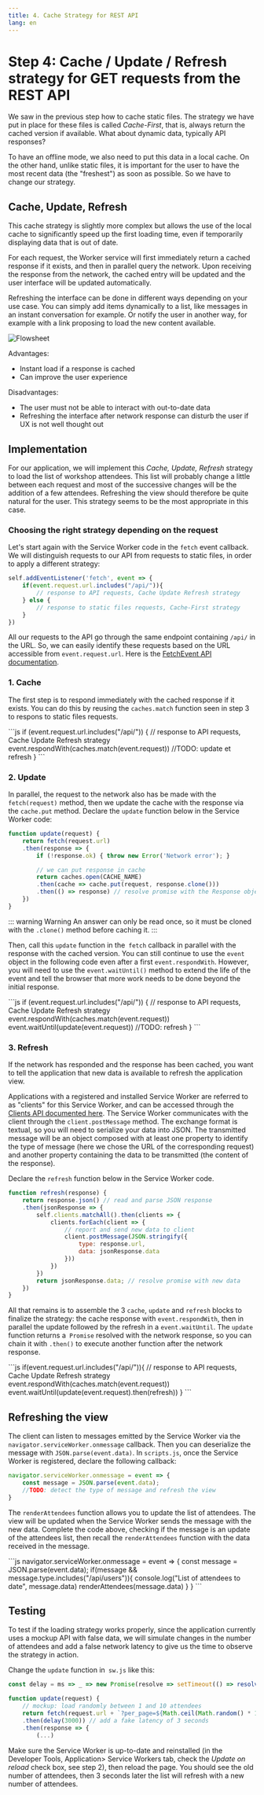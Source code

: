 ```yaml
---
title: 4. Cache Strategy for REST API
lang: en
---
```


# Step 4: Cache / Update / Refresh strategy for GET requests from the REST API

We saw in the previous step how to cache static files. The strategy we have put in place for these files is called *Cache-First*, that is, always return the cached version if available. What about dynamic data, typically API responses?

To have an offline mode, we also need to put this data in a local cache. On the other hand, unlike static files, it is important for the user to have the most recent data (the "freshest") as soon as possible. So we have to change our strategy.

## Cache, Update, Refresh

This cache strategy is slightly more complex but allows the use of the local cache to significantly speed up the first loading time, even if temporarily displaying data that is out of date.

For each request, the Worker service will first immediately return a cached response if it exists, and then in parallel query the network. Upon receiving the response from the network, the cached entry will be updated and the user interface will be updated automatically.

Refreshing the interface can be done in different ways depending on your use case. You can simply add items dynamically to a list, like messages in an instant conversation for example. Or notify the user in another way, for example with a link proposing to load the new content available.

![Flowsheet](./readme_assets/schema.png)

Advantages:

- Instant load if a response is cached
- Can improve the user experience

Disadvantages:

- The user must not be able to interact with out-to-date data
- Refreshing the interface after network response can disturb the user if UX is not well thought out

## Implementation

For our application, we will implement this *Cache, Update, Refresh* strategy to load the list of workshop attendees. This list will probably change a little between each request and most of the successive changes will be the addition of a few attendees. Refreshing the view should therefore be quite natural for the user. This strategy seems to be the most appropriate in this case.

### Choosing the right strategy depending on the request

Let's start again with the Service Worker code in the `fetch` event callback. We will distinguish requests to our API from requests to static files, in order to apply a different strategy:

```js
self.addEventListener('fetch', event => {
    if(event.request.url.includes("/api/")){
    	// response to API requests, Cache Update Refresh strategy
    } else {
        // response to static files requests, Cache-First strategy
    }
})
```

All our requests to the API go through the same endpoint containing `/api/` in the URL. So, we can easily identify these requests based on the URL accessible from `event.request.url`. Here is the [FetchEvent API documentation](https://developer.mozilla.org/en-US/docs/Web/API/FetchEvent).

### 1. Cache

The first step is to respond immediately with the cached response if it exists. You can do this by reusing the `caches.match` function seen in step 3 to respons to static files requests.

<Solution>
```js
if (event.request.url.includes("/api/")) {
    // response to API requests, Cache Update Refresh strategy
    event.respondWith(caches.match(event.request))
    //TODO: update et refresh
}
```
</Solution>

### 2. Update

In parallel, the request to the network also has be made with the `fetch(request)` method, then we update the cache with the response via the `cache.put` method. Declare the `update` function below in the Service Worker code:

```js
function update(request) {
	return fetch(request.url)
	.then(response => {
		if (!response.ok) { throw new Error('Network error'); }

		// we can put response in cache
		return caches.open(CACHE_NAME)
		.then(cache => cache.put(request, response.clone()))
		.then(() => response) // resolve promise with the Response object
	})
}
```

::: warning Warning
An answer can only be read once, so it must be cloned with the `.clone()` method before caching it.
:::

Then, call this `update` function in the` fetch` callback in parallel with the response with the cached version. You can still continue to use the `event` object in the following code even after a first `event.respondWith`. However, you will need to use the `event.waitUntil()` method to extend the life of the event and tell the browser that more work needs to be done beyond the initial response.

<Solution>
```js
if (event.request.url.includes("/api/")) {
    // response to API requests, Cache Update Refresh strategy
    event.respondWith(caches.match(event.request))
    event.waitUntil(update(event.request)) //TODO: refresh
}
```
</Solution>

### 3. Refresh

If the network has responded and the response has been cached, you want to tell the application that new data is available to refresh the application view.

Applications with a registered and installed Service Worker are referred to as "clients" for this Service Worker, and can be accessed through the [Clients API documented here](https://developer.mozilla.org/en-US/docs/web/API/Clients). The Service Worker communicates with the client through the `client.postMessage` method. The exchange format is textual, so you will need to serialize your data into JSON. The transmitted message will be an object composed with at least one property to identify the type of message (here we chose the URL of the corresponding request) and another property containing the data to be transmitted (the content of the response).

Declare the `refresh` function below in the Service Worker code.

```js
function refresh(response) {
	return response.json() // read and parse JSON response
	.then(jsonResponse => {
		self.clients.matchAll().then(clients => {
			clients.forEach(client => {
				// report and send new data to client
				client.postMessage(JSON.stringify({
                    type: response.url,
                    data: jsonResponse.data
                }))
			})
		})
		return jsonResponse.data; // resolve promise with new data
	})
}
```

All that remains is to assemble the 3 `cache`, `update` and `refresh` blocks to finalize the strategy: the cache response with `event.respondWith`, then in parallel the update followed by the refresh in a `event.waitUntil`. The `update` function returns a` Promise` resolved with the network response, so you can chain it with `.then()` to execute another function after the network response.

<Solution>
```js
if(event.request.url.includes("/api/")){
    // response to API requests, Cache Update Refresh strategy
    event.respondWith(caches.match(event.request))
    event.waitUntil(update(event.request).then(refresh))
}
```
</Solution>

## Refreshing the view

The client can listen to messages emitted by the Service Worker via the `navigator.serviceWorker.onmessage` callback. Then you can deserialize the message with `JSON.parse(event.data)`. In `scripts.js`, once the Service Worker is registered, declare the following callback:

```js
navigator.serviceWorker.onmessage = event => {
	const message = JSON.parse(event.data);
	//TODO: detect the type of message and refresh the view
}
```

The `renderAttendees` function allows you to update the list of attendees. The view will be updated when the Service Worker sends the message with the new data. Complete the code above, checking if the message is an update of the attendees list, then recall the `renderAttendees` function with the data received in the message.

<Solution>
```js
navigator.serviceWorker.onmessage = event => {
	const message = JSON.parse(event.data);
	if(message && message.type.includes("/api/users")){
		console.log("List of attendees to date", message.data)
		renderAttendees(message.data)
	}
}
```
</Solution>

## Testing

To test if the loading strategy works properly, since the application currently uses a mockup API with false data, we will simulate changes in the number of attendees and add a false network latency to give us the time to observe the strategy in action.

Change the `update` function in` sw.js` like this:

```js
const delay = ms => _ => new Promise(resolve => setTimeout(() => resolve(_), ms))

function update(request) {
	// mockup: load randomly between 1 and 10 attendees
	return fetch(request.url + `?per_page=${Math.ceil(Math.random() * 10)}`)
	.then(delay(3000)) // add a fake latency of 3 seconds
	.then(response => {
		(...)
```

Make sure the Service Worker is up-to-date and reinstalled (in the Developer Tools, Application> Service Workers tab, check the *Update on reload* check box, see step 2), then reload the page. You should see the old number of attendees, then 3 seconds later the list will refresh with a new number of attendees.

